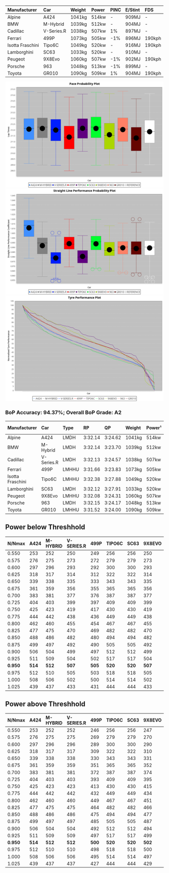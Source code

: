 | Manufacturer     | Car        | Weight | Power | PINC    | E/Stint | FDS     |
|:-|:-|:-|:-|:-|:-|:-|
| Alpine           | A424       | 1041kg | 514kw |    -    | 909MJ   |    -    |
| BMW              | M-Hybrid   | 1039kg | 512kw |    -    | 904MJ   |    -    |
| Cadillac         | V-Series.R | 1038kg | 507kw | 1%      | 897MJ   |    -    |
| Ferrari          | 499P       | 1073kg | 505kw | -1%     | 896MJ   | 190kph  |
| Isotta Fraschini | Tipo6C     | 1049kg | 520kw |    -    | 916MJ   | 190kph  |
| Lamborghini      | SC63       | 1033kg | 520kw |    -    | 910MJ   |    -    |
| Peugeot          | 9X8Evo     | 1060kg | 507kw | -1%     | 902MJ   | 190kph  |
| Porsche          | 963        | 1048kg | 513kw | -1%     | 899MJ   |    -    |
| Toyota           | GR010      | 1090kg | 509kw | 1%      | 904MJ   | 190kph  |

![PACECHART](./IMG/ACOMETHOD.png)
![STRAIGHTLINEPERFORMANCECHART](./IMG/ACOMETHOD_sp.png)
![TYREPERFORMANCECHART](./IMG/ACOMETHOD_tw.png)

### BoP Accuracy: 94.37%; Overall BoP Grade: A2
| Manufacturer     | Car        | Type  | RP      | QP      | Weight | Power¹ | Threshhold | PINC    | Power² | E/Stint | AVG Vmax  | FDS     | RDLC | L/Stint | BOP-Grade | Model Accuracy | Model Points | Match%  | SimDiff |
|:-|:-|:-|:-|:-|:-|:-|:-|:-|:-|:-|:-|:-|:-|:-|:-|:-|:-|:-|:-|
| Alpine           | A424       | LMDH  | 3:32.14 | 3:24.62 | 1041kg | 514kw  | 210.0kph   |    -    | 514kw  |  909MJ  | 336.78kph |    -    | 1.01 | 12      | +A2       | 86.43%         | 618          | 94.59%  | #       |
| BMW              | M-Hybrid   | LMDH  | 3:32.14 | 3:23.70 | 1039kg | 512kw  | 210.0kph   |    -    | 512kw  |  904MJ  | 333.45kph |    -    | 1.02 | 12      | +A2       | 93.77%         | 1672         | 90.08%  | #       |
| Cadillac         | V-Series.R | LMDH  | 3:32.13 | 3:24.57 | 1038kg | 507kw  | 210.0kph   | 1%      | 512kw  |  897MJ  | 329.82kph |    -    | 1.02 | 12      | ~A1       | 83.12%         | 1921         | 100.00% | ±0.83s  |
| Ferrari          | 499P       | LMHHU | 3:31.66 | 3:23.83 | 1073kg | 505kw  | 210.0kph   | -1%     | 500kw  |  896MJ  | 330.46kph | 190kph  | 1.02 | 12      | ~A1       | 69.49%         | 1950         | 100.00% | ±0.83s  |
| Isotta Fraschini | Tipo6C     | LMHHU | 3:32.38 | 3:27.88 | 1049kg | 520kw  | 210.0kph   |    -    | 520kw  |  916MJ  | 331.94kph | 190kph  | 1.06 | 12      | +C2       | 73.56%         | 64           | 70.87%  | #       |
| Lamborghini      | SC63       | LMDH  | 3:32.12 | 3:27.91 | 1033kg | 520kw  | 210.0kph   |    -    | 520kw  |  910MJ  | 334.93kph |    -    | 1.05 | 12      | +A2       | 95.82%         | 459          | 93.80%  | #       |
| Peugeot          | 9X8Evo     | LMHHU | 3:32.08 | 3:24.31 | 1060kg | 507kw  | 210.0kph   | -1%     | 502kw  |  902MJ  | 330.62kph | 190kph  | 0.99 | 12      | ~A1       | 66.97%         | 221          | 100.00% | #       |
| Porsche          | 963        | LMDH  | 3:32.15 | 3:24.17 | 1048kg | 513kw  | 210.0kph   | -1%     | 508kw  |  899MJ  | 331.91kph |    -    | 1.01 | 12      | ~A1       | 81.02%         | 5243         | 100.00% | ±0.99s  |
| Toyota           | GR010      | LMHHU | 3:31.52 | 3:24.00 | 1090kg | 509kw  | 210.0kph   | 1%      | 514kw  |  904MJ  | 329.57kph | 190kph  | 1.00 | 12      | ~A1       | 73.70%         | 2701         | 100.00% | ±0.16s  |

## Power below Threshhold
| N/Nmax    | A424    | M-HYBRID | V-SERIES.R | 499P    | TIPO6C  | SC63    | 9X8EVO  | 963     | GR010   |
|:-|:-|:-|:-|:-|:-|:-|:-|:-|:-|
|  0.550    |  253    |  252     |  250       |  249    |  256    |  256    |  250    |  253    |  251    |
|  0.575    |  276    |  275     |  273       |  272    |  279    |  279    |  273    |  276    |  274    |
|  0.600    |  297    |  296     |  293       |  292    |  300    |  300    |  293    |  296    |  294    |
|  0.625    |  318    |  317     |  314       |  312    |  322    |  322    |  314    |  317    |  315    |
|  0.650    |  339    |  338     |  335       |  333    |  343    |  343    |  335    |  338    |  336    |
|  0.675    |  361    |  359     |  356       |  355    |  365    |  365    |  356    |  360    |  357    |
|  0.700    |  383    |  381     |  377       |  376    |  387    |  387    |  377    |  382    |  379    |
|  0.725    |  404    |  403     |  399       |  397    |  409    |  409    |  399    |  403    |  400    |
|  0.750    |  425    |  423     |  419       |  417    |  430    |  430    |  419    |  424    |  421    |
|  0.775    |  444    |  442     |  438       |  436    |  449    |  449    |  438    |  443    |  440    |
|  0.800    |  462    |  460     |  455       |  454    |  467    |  467    |  455    |  461    |  457    |
|  0.825    |  477    |  475     |  470       |  469    |  482    |  482    |  470    |  476    |  472    |
|  0.850    |  488    |  486     |  482       |  480    |  494    |  494    |  482    |  487    |  484    |
|  0.875    |  499    |  497     |  492       |  490    |  505    |  505    |  492    |  498    |  494    |
|  0.900    |  506    |  504     |  499       |  497    |  512    |  512    |  499    |  505    |  501    |
|  0.925    |  511    |  509     |  504       |  502    |  517    |  517    |  504    |  510    |  506    |
| **0.950** | **514** | **512**  | **507**    | **505** | **520** | **520** | **507** | **513** | **509** |
|  0.975    |  512    |  510     |  505       |  503    |  518    |  518    |  505    |  511    |  507    |
|  1.000    |  508    |  506     |  502       |  500    |  514    |  514    |  502    |  507    |  504    |
|  1.025    |  439    |  437     |  433       |  431    |  444    |  444    |  433    |  438    |  435    |

## Power above Threshhold
| N/Nmax    | A424    | M-HYBRID | V-SERIES.R | 499P    | TIPO6C  | SC63    | 9X8EVO  | 963     | GR010   |
|:-|:-|:-|:-|:-|:-|:-|:-|:-|:-|
|  0.550    |  253    |  252     |  252       |  246    |  256    |  256    |  247    |  250    |  253    |
|  0.575    |  276    |  275     |  275       |  269    |  279    |  279    |  270    |  273    |  276    |
|  0.600    |  297    |  296     |  296       |  289    |  300    |  300    |  290    |  293    |  297    |
|  0.625    |  318    |  317     |  317       |  309    |  322    |  322    |  310    |  314    |  318    |
|  0.650    |  339    |  338     |  338       |  330    |  343    |  343    |  331    |  335    |  339    |
|  0.675    |  361    |  359     |  359       |  351    |  365    |  365    |  352    |  357    |  361    |
|  0.700    |  383    |  381     |  381       |  372    |  387    |  387    |  374    |  378    |  383    |
|  0.725    |  404    |  403     |  403       |  393    |  409    |  409    |  395    |  399    |  404    |
|  0.750    |  425    |  423     |  423       |  413    |  430    |  430    |  415    |  420    |  425    |
|  0.775    |  444    |  442     |  442       |  432    |  449    |  449    |  434    |  439    |  444    |
|  0.800    |  462    |  460     |  460       |  449    |  467    |  467    |  451    |  456    |  462    |
|  0.825    |  477    |  475     |  475       |  464    |  482    |  482    |  466    |  471    |  477    |
|  0.850    |  488    |  486     |  486       |  475    |  494    |  494    |  477    |  483    |  488    |
|  0.875    |  499    |  497     |  497       |  485    |  505    |  505    |  487    |  493    |  499    |
|  0.900    |  506    |  504     |  504       |  492    |  512    |  512    |  494    |  500    |  506    |
|  0.925    |  511    |  509     |  509       |  497    |  517    |  517    |  499    |  505    |  511    |
| **0.950** | **514** | **512**  | **512**    | **500** | **520** | **520** | **502** | **508** | **514** |
|  0.975    |  512    |  510     |  510       |  498    |  518    |  518    |  500    |  506    |  512    |
|  1.000    |  508    |  506     |  506       |  495    |  514    |  514    |  497    |  503    |  508    |
|  1.025    |  439    |  437     |  437       |  427    |  444    |  444    |  429    |  434    |  439    |
